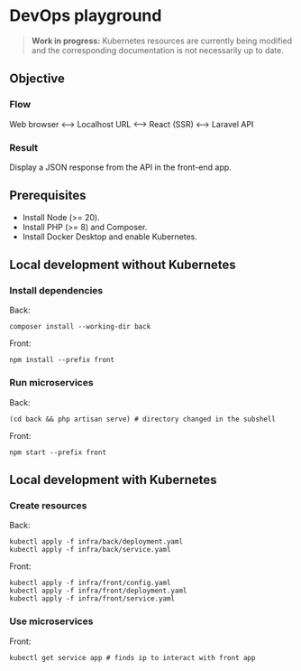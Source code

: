 # DevOps playground

> **Work in progress:** Kubernetes resources are currently being modified and the corresponding documentation is not necessarily up to date.

## Objective

### Flow

Web browser <--> Localhost URL <--> React (SSR) <--> Laravel API

### Result

Display a JSON response from the API in the front-end app.

## Prerequisites

- Install Node (>= 20).
- Install PHP (>= 8) and Composer.
- Install Docker Desktop and enable Kubernetes.

## Local development without Kubernetes

### Install dependencies

Back:
```shell
composer install --working-dir back
```

Front:
```shell
npm install --prefix front
```

### Run microservices

Back:
```shell
(cd back && php artisan serve) # directory changed in the subshell
```

Front:
```shell
npm start --prefix front
```

## Local development with Kubernetes

### Create resources

Back:
```shell
kubectl apply -f infra/back/deployment.yaml
kubectl apply -f infra/back/service.yaml
```

Front:
```shell
kubectl apply -f infra/front/config.yaml
kubectl apply -f infra/front/deployment.yaml
kubectl apply -f infra/front/service.yaml
```

### Use microservices

Front:
```shell
kubectl get service app # finds ip to interact with front app
```
